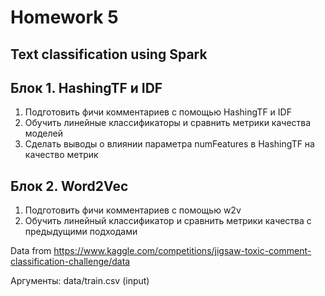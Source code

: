
# Homework 5


## Text classification using Spark


## Блок 1. HashingTF и IDF 

1) Подготовить фичи комментариев с помощью HashingTF и IDF
2) Обучить линейные классификаторы и сравнить метрики качества 
моделей
3) Сделать выводы о влиянии параметра numFeatures в HashingTF на 
качество метрик


## Блок 2. Word2Vec
1) Подготовить фичи комментариев с помощью w2v
2) Обучить линейный классификатор и сравнить метрики качества с 
предыдущими подходами


Data from https://www.kaggle.com/competitions/jigsaw-toxic-comment-classification-challenge/data

Аргументы: data/train.csv (input) 





